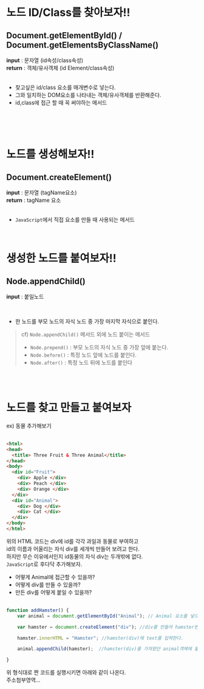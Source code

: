 # 노드 ID/Class를 찾아보자!!
## Document.getElementById() / Document.getElementsByClassName()

**input** : 문자열 (id속성/class속성) <br>
**return** : 객체/유사객체 (id Element/class속성) <br>
<br>

- 찾고싶은 id/class 요소를 매개변수로 넣는다. 
- 그와 일치하는 DOM요소를 나타내는 객체/유사객체를 반환해준다.<br>
- id,class에 접근 할 때 꼭 써야하는 메서드
<br>
<br>
<br>

# 노드를 생성해보자!!
## Document.createElement()

**input** : 문자열 (tagName요소) <br>
**return** : tagName 요소 <br>
<br>

- `JavaScript`에서 직접 요소를 만들 때 사용되는 메서드 <br>
<br>

# 생성한 노드를 붙여보자!!
## Node.appendChild()

**input** : 붙일노드 <br>

<br>

- 한 노드를 부모 노드의 자식 노드 중 가장 마지막 자식으로 붙인다.
> cf) `Node.appendChild()` 메서드 외에 노드 붙이는 메서드
>- `Node.prepend()` : 부모 노드의 자식 노드 중 가장 앞에 붙는다.
>- `Node.before()` : 특정 노드 앞에 노드를 붙인다.
>- `Node.after()` : 특정 노드 뒤에 노드를 붙인다
<br>
<br>




# 노드를 찾고 만들고 붙여보자 <br>
ex) 동물 추가해보기 <br><br>



```html
<html>
<head>
  <title> Three Fruit & Three Animal</title>
</head>
<body>
  <div id="Fruit"> 
    <div> Apple </div>
    <div> Peach </div>
    <div> Orange </div>
  </div>
  <div id="Animal">
    <div> Dog </div>
    <div> Cat </div>
  </div>
</body>
</html>
```
위의 HTML 코드는 div에 id를 각각 과일과 동물로 부여하고 <br>
id의 이름과 어울리는 자식 div를 세개씩 만들어 보려고 한다. <br>
하지만 무슨 이유에서인지 id동물의 자식 div는 두개밖에 없다.<br>
`JavaScript`로 후다닥 추가해보자.<br>
- 어떻게 Animal에 접근할 수 있을까?
- 어떻게 div를 만들 수 있을까?
- 만든 div를 어떻게 붙일 수 있을까?
<br><br>

```js
function addHamster() {
    var animal = document.getElementById("Animal"); // Animal 요소를 넣으면 요소를 담은 객체를 반환해준다.

    var hamster = document.createElement("div"); //div를 만들어 hamster변수에 넣어준다.

    hamster.innerHTML = "Hamster"; //hamster(div)에 text를 입력한다.

    animal.appendChild(hamster);  //hamster(div)를 가져왔던 animal객체에 붙여준다.

}
```
위 형식대로 짠 코드를 실행시키면 아래와 같이 나온다. <br>
주소첨부영역...






